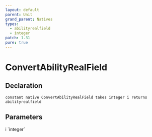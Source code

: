 ```yaml
---
layout: default
parent: Unit
grand_parent: Natives
types:
  - abilityrealfield
  - integer
patch: 1.31
pure: true
---
```


# ConvertAbilityRealField

## Declaration

```
constant native ConvertAbilityRealField takes integer i returns abilityrealfield
```

## Parameters
<dl>
  <dt>i `integer`</dt>
  <dd></dd>
</dl>